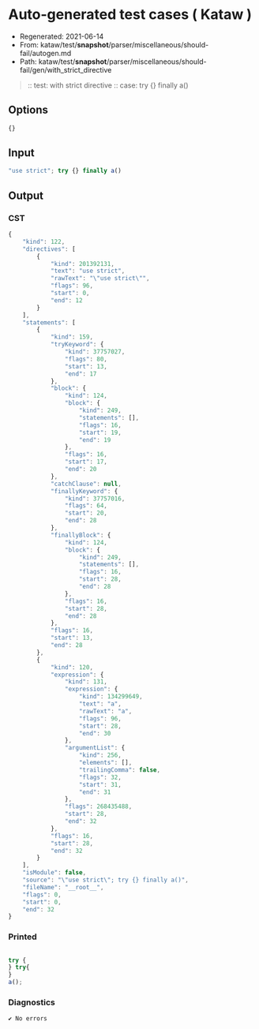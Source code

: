 # Auto-generated test cases ( Kataw )
- Regenerated: 2021-06-14
- From: kataw/test/__snapshot__/parser/miscellaneous/should-fail/autogen.md
- Path: kataw/test/__snapshot__/parser/miscellaneous/should-fail/gen/with_strict_directive
> :: test: with strict directive
> :: case: try {} finally a()
## Options

`````js
{}
`````
## Input

`````js
"use strict"; try {} finally a()
`````
## Output

### CST

```javascript
{
    "kind": 122,
    "directives": [
        {
            "kind": 201392131,
            "text": "use strict",
            "rawText": "\"use strict\"",
            "flags": 96,
            "start": 0,
            "end": 12
        }
    ],
    "statements": [
        {
            "kind": 159,
            "tryKeyword": {
                "kind": 37757027,
                "flags": 80,
                "start": 13,
                "end": 17
            },
            "block": {
                "kind": 124,
                "block": {
                    "kind": 249,
                    "statements": [],
                    "flags": 16,
                    "start": 19,
                    "end": 19
                },
                "flags": 16,
                "start": 17,
                "end": 20
            },
            "catchClause": null,
            "finallyKeyword": {
                "kind": 37757016,
                "flags": 64,
                "start": 20,
                "end": 28
            },
            "finallyBlock": {
                "kind": 124,
                "block": {
                    "kind": 249,
                    "statements": [],
                    "flags": 16,
                    "start": 28,
                    "end": 28
                },
                "flags": 16,
                "start": 28,
                "end": 28
            },
            "flags": 16,
            "start": 13,
            "end": 28
        },
        {
            "kind": 120,
            "expression": {
                "kind": 131,
                "expression": {
                    "kind": 134299649,
                    "text": "a",
                    "rawText": "a",
                    "flags": 96,
                    "start": 28,
                    "end": 30
                },
                "argumentList": {
                    "kind": 256,
                    "elements": [],
                    "trailingComma": false,
                    "flags": 32,
                    "start": 31,
                    "end": 31
                },
                "flags": 268435488,
                "start": 28,
                "end": 32
            },
            "flags": 16,
            "start": 28,
            "end": 32
        }
    ],
    "isModule": false,
    "source": "\"use strict\"; try {} finally a()",
    "fileName": "__root__",
    "flags": 0,
    "start": 0,
    "end": 32
}
```

### Printed

```javascript

try {
} try{
}
a();
```

### Diagnostics

```javascript
✔ No errors
```

